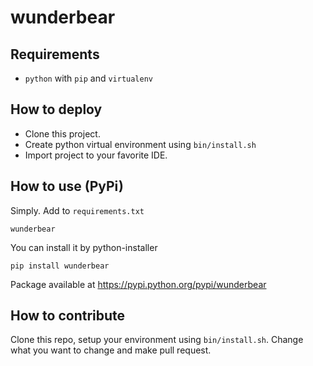 # wunderbear

## Requirements

* `python` with `pip` and `virtualenv`

## How to deploy

* Clone this project.
* Create python virtual environment using `bin/install.sh`
* Import project to your favorite IDE.

## How to use (PyPi)

Simply. Add to `requirements.txt`

    wunderbear

You can install it by python-installer

    pip install wunderbear

Package available at https://pypi.python.org/pypi/wunderbear

## How to contribute

Clone this repo, setup your environment using `bin/install.sh`. Change what you want to change and make pull request.